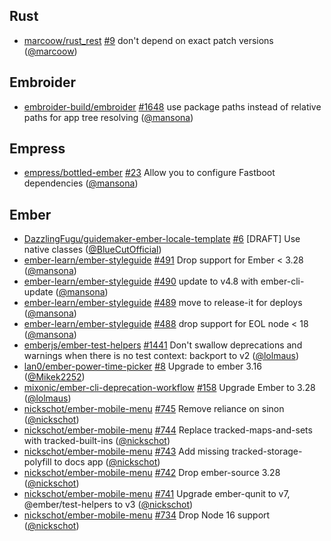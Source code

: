 ## Rust

- [marcoow/rust_rest] [#9](https://github.com/marcoow/rust_rest/pull/9) don't depend on exact patch versions ([@marcoow])

## Embroider

- [embroider-build/embroider] [#1648](https://github.com/embroider-build/embroider/pull/1648) use package paths instead of relative paths for app tree resolving ([@mansona])

## Empress

- [empress/bottled-ember] [#23](https://github.com/empress/bottled-ember/pull/23) Allow you to configure Fastboot dependencies ([@mansona])

## Ember

- [DazzlingFugu/guidemaker-ember-locale-template] [#6](https://github.com/DazzlingFugu/guidemaker-ember-locale-template/pull/6) [DRAFT] Use native classes ([@BlueCutOfficial])
- [ember-learn/ember-styleguide] [#491](https://github.com/ember-learn/ember-styleguide/pull/491) Drop support for Ember < 3.28 ([@mansona])
- [ember-learn/ember-styleguide] [#490](https://github.com/ember-learn/ember-styleguide/pull/490) update to v4.8 with ember-cli-update ([@mansona])
- [ember-learn/ember-styleguide] [#489](https://github.com/ember-learn/ember-styleguide/pull/489) move to release-it for deploys ([@mansona])
- [ember-learn/ember-styleguide] [#488](https://github.com/ember-learn/ember-styleguide/pull/488) drop support for EOL node < 18 ([@mansona])
- [emberjs/ember-test-helpers] [#1441](https://github.com/emberjs/ember-test-helpers/pull/1441) Don't swallow deprecations and warnings when there is no test context: backport to v2 ([@lolmaus])
- [lan0/ember-power-time-picker] [#8](https://github.com/lan0/ember-power-time-picker/pull/8) Upgrade to ember 3.16 ([@Mikek2252])
- [mixonic/ember-cli-deprecation-workflow] [#158](https://github.com/mixonic/ember-cli-deprecation-workflow/pull/158) Upgrade Ember to 3.28 ([@lolmaus])
- [nickschot/ember-mobile-menu] [#745](https://github.com/nickschot/ember-mobile-menu/pull/745) Remove reliance on sinon ([@nickschot])
- [nickschot/ember-mobile-menu] [#744](https://github.com/nickschot/ember-mobile-menu/pull/744) Replace tracked-maps-and-sets with tracked-built-ins ([@nickschot])
- [nickschot/ember-mobile-menu] [#743](https://github.com/nickschot/ember-mobile-menu/pull/743) Add missing tracked-storage-polyfill to docs app ([@nickschot])
- [nickschot/ember-mobile-menu] [#742](https://github.com/nickschot/ember-mobile-menu/pull/742) Drop ember-source 3.28 ([@nickschot])
- [nickschot/ember-mobile-menu] [#741](https://github.com/nickschot/ember-mobile-menu/pull/741) Upgrade ember-qunit to v7, @ember/test-helpers to v3 ([@nickschot])
- [nickschot/ember-mobile-menu] [#734](https://github.com/nickschot/ember-mobile-menu/pull/734) Drop Node 16 support ([@nickschot])

[@bluecutofficial]: https://github.com/BlueCutOfficial
[@mikek2252]: https://github.com/Mikek2252
[@lolmaus]: https://github.com/lolmaus
[@mansona]: https://github.com/mansona
[@marcoow]: https://github.com/marcoow
[@nickschot]: https://github.com/nickschot
[dazzlingfugu/guidemaker-ember-locale-template]: https://github.com/DazzlingFugu/guidemaker-ember-locale-template
[ember-learn/ember-styleguide]: https://github.com/ember-learn/ember-styleguide
[emberjs/ember-test-helpers]: https://github.com/emberjs/ember-test-helpers
[embroider-build/embroider]: https://github.com/embroider-build/embroider
[empress/bottled-ember]: https://github.com/empress/bottled-ember
[lan0/ember-power-time-picker]: https://github.com/lan0/ember-power-time-picker
[marcoow/rust_rest]: https://github.com/marcoow/rust_rest
[mixonic/ember-cli-deprecation-workflow]: https://github.com/mixonic/ember-cli-deprecation-workflow
[nickschot/ember-mobile-menu]: https://github.com/nickschot/ember-mobile-menu
